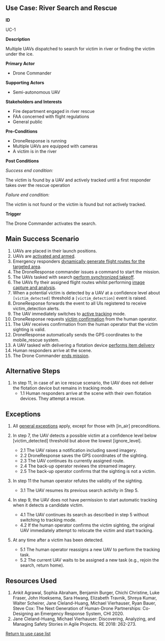 ## Use Case: River Search and Rescue 

**ID**

UC-1

**Description**

Multiple UAVs dispatched to search for victim in river or finding the victim under the ice.

**Primary Actor**

- Drone Commander

**Supporting Actors**

- Semi-autonomous UAV

**Stakeholders and Interests**

- Fire department engaged in river rescue
- FAA concerned with flight regulations
- General public

**Pre-Conditions**

- DroneResponse is running
- Multiple UAVs are equipped with cameras
- A victim is in the river

**Post Conditions**

_Success end condition:_

The victim is found by a UAV and actively tracked until a first responder takes over the rescue operation

_Failure end condition:_

The victim is not found or the victim is found but not actively tracked.

**Trigger**

The Drone Commander activates the search.

## Main Success Scenario

1. UAVs are placed in their launch positions.
2. UAVs are [activated and armed](../supporting/ActivateAndArm.md).
3. Emergency responders  [dynamically generate flight routes for the targeted area](../supporting/AreaFlightRouteCoverage.md).
4. The DroneResponse commander issues a command to start the mission.
5. The UAVs tasked with search [perform synchronized takeoff](../supporting/SynchronizedTakeoff.md).
6. The UAVs fly their assigned flight routes whilst performing [image capture and analysis](../supporting/ImageCaptureAndAnalysis.md).
7. When a potential victim is detected by a UAV at a confidence level about `[victim_detected]` threshold a `[victim_detection]` event is raised.
8. DroneResponse forwards the event to all UIs registered to receive victim_detection alerts.
9. The UAV immediately switches to [active tracking](../supporting/ActiveTracking.md) mode.
10. DroneResponse requests [victim confirmation](../supporting/VictimConfirmation.md) from the human operator.
11. The UAV receives confirmation from the human operator that the victim sighting is valid.
12. DroneResponse automatically sends the GPS coordinates to the mobile_rescue system.
13. A UAV tasked with delivering a flotation device  [performs item delivery](ItemDelivery.md)
14. Human responders arrive at the scene.
15. The Drone Commander [ends mission](../supporting/EndMission.md).

## Alternative Steps 

1. In step 11, in case of an ice rescue scenario, the UAV does not deliver the flotation device but remains in tracking mode.
   * 1.1 Human responders arrive at the scene with their own flotation devices. They attempt a rescue.


## Exceptions

1. All [general exceptions](../../README.md#GeneralExceptions) apply, except for those with [in_air] preconditions.

2. In step 7, the UAV detects a possible victim at a confidence level below [victim_detected] threshold but above the lowest [ignore_level].
   * 2.1 The UAV raises a notification including saved imagery.
   * 2.2 DroneResponse saves the GPS coordinates of the sighting.
   * 2.3 The UAV continues its currently assigned route.
   * 2.4 The back-up operator reviews the streamed imagery.
   * 2.5 The back-up operator confirms that the sighting is not a victim.

3. In step 11 the human operator refutes the validity of the sighting.
   * 3.1 The UAV resumes its previous search activity in Step 5.
   
4. In step 9, the UAV does not have permission to start automatic tracking when it detects a candidate victim.
   * 4.1 The UAV continues its search as described in step 5 without switching to tracking mode.
   * 4.2 If the human operator confirms the victim sighting, the original UAV immediately attempt to relocate the victim and start tracking.
   
5. At any time after a victim has been detected.
   * 5.1 The human operator reassigns a new UAV to perform the tracking task.
   * 5.2 The current UAV waits to be assigned a new task (e.g., rejoin the search, return home).


## Resources Used

1. Ankit Agrawal, Sophia Abraham, Benjamin Burger, Chichi Christine, Luke Fraser, John Hoeksema, Sara Hwang, Elizabeth Travnik, Shreya Kumar, Walter Scheirer, Jane Cleland-Huang, Michael Vierhauser, Ryan Bauer, Steve Cox: The Next Generation of Human-Drone Partnerships: Co-Designing an Emergency Response System, CHI 2020.
2. Jane Cleland-Huang, Michael Vierhauser: Discovering, Analyzing, and Managing Safety Stories in Agile Projects. RE 2018: 262-273.

[Return to use case list](../../README.md) 
